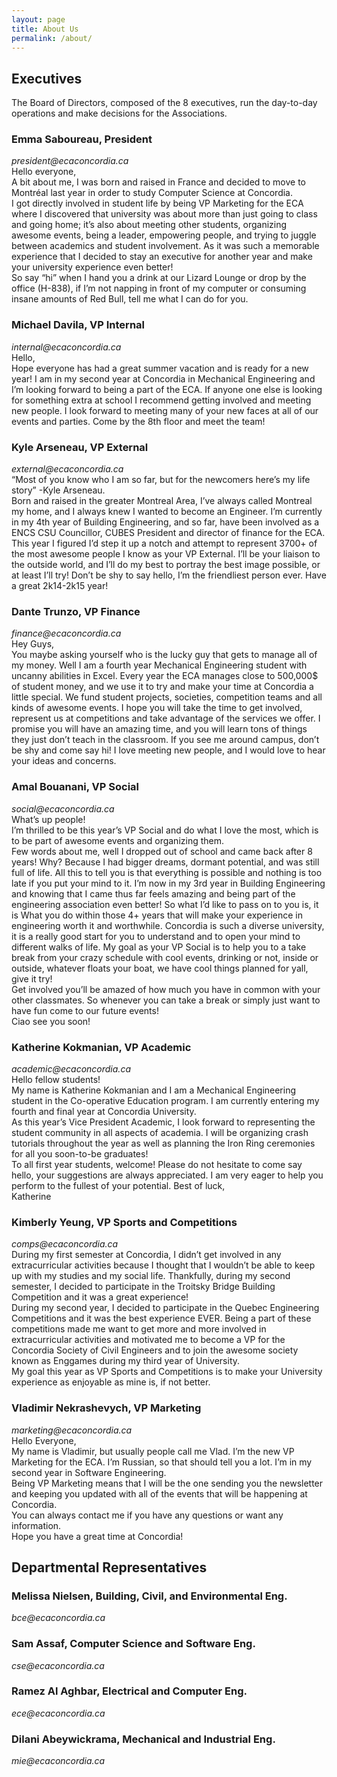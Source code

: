 ```yaml
---
layout: page
title: About Us
permalink: /about/
---
```



## Executives  
The Board of Directors, composed of the 8 executives, run the day-to-day operations and make decisions for the Associations. 

### Emma Saboureau, President  
_president@ecaconcordia.ca_   
Hello everyone,  
A bit about me, I was born and raised in France and decided to move to Montréal last year in order to study Computer Science at Concordia.  
I got directly involved in student life by being VP Marketing for the ECA where I discovered that university was about more than just going to class and going home; it’s also about meeting other students, organizing awesome events, being a leader, empowering people, and trying to juggle between academics and student involvement. As it was such a memorable experience that I decided to stay an executive for another year and make your university experience even better!  
So say “hi” when I hand you a drink at our Lizard Lounge or drop by the office (H-838), if I’m not napping in front of my computer or consuming insane amounts of Red Bull, tell me what I can do for you.  

### Michael Davila, VP Internal 
_internal@ecaconcordia.ca_  
Hello,  
Hope everyone has had a great summer vacation and is ready for a new year! I am in my second year at Concordia in Mechanical Engineering and I’m looking forward to being a part of the ECA. If anyone one else is looking for something extra at school I recommend getting involved and meeting new people. I look forward to meeting many of your new faces at all of our events and parties. Come by the 8th floor and meet the team!

### Kyle Arseneau, VP External 
_external@ecaconcordia.ca_  
“Most of you know who I am so far, but for the newcomers here’s my life story” -Kyle Arseneau.  
Born and raised in the greater Montreal Area, I’ve always called Montreal my home, and I always knew I wanted to become an Engineer. I’m currently in my 4th year of Building Engineering, and so far, have been involved as a ENCS CSU Councillor, CUBES President and director of finance for the ECA.  
This year I figured I’d step it up a notch and attempt to represent 3700+ of the most awesome people I know as your VP External. I’ll be your liaison to the outside world, and I’ll do my best to portray the best image possible, or at least I’ll try!
Don’t be shy to say hello, I’m the friendliest person ever.
Have a great 2k14-2k15 year!  

### Dante Trunzo, VP Finance 
_finance@ecaconcordia.ca_  
Hey Guys,  
You maybe asking yourself who is the lucky guy that gets to manage all of my money. Well I am a fourth year Mechanical Engineering student with uncanny abilities in Excel. Every year the ECA manages close to 500,000$ of student money, and we use it to try and make your time at Concordia a little special. We fund student projects, societies, competition teams and all kinds of awesome events. I hope you will take the time to get involved, represent us at competitions and take advantage of the services we offer. I promise you will have an amazing time, and you will learn tons of things they just don’t teach in the classroom. If you see me around campus, don’t be shy and come say hi! I love meeting new people, and I would love to hear your ideas and concerns.  

### Amal Bouanani, VP Social 
_social@ecaconcordia.ca_  
What’s up people!  
I’m thrilled to be this year’s VP Social and do what I love the most, which is to be part of awesome events and organizing them.  
Few words about me, well I dropped out of school and came back after 8 years! Why? Because I had bigger dreams, dormant potential, and was still full of life. All this to tell you is that everything is possible and nothing is too late if you put your mind to it. I’m now in my 3rd year in Building Engineering and knowing that I came thus far feels amazing and being part of the engineering association even better! So what I’d like to pass on to you is, it is What you do within those 4+ years that will make your experience in engineering worth it and worthwhile. Concordia is such a diverse university, it is a really good start for you to understand and to open your mind to different walks of life. My goal as your VP Social is to help you to a take break from your crazy schedule with cool events, drinking or not, inside or outside, whatever floats your boat, we have cool things planned for yall, give it try!  
Get involved you’ll be amazed of how much you have in common with your other classmates. So whenever you can take a break or simply just want to have fun come to our future events!  
Ciao see you soon!  

### Katherine Kokmanian, VP Academic 
_academic@ecaconcordia.ca_  
Hello fellow students!  
My name is Katherine Kokmanian and I am a Mechanical Engineering student in the Co-operative Education program. I am currently entering my fourth and final year at Concordia University.  
As this year’s Vice President Academic, I look forward to representing the student community in all aspects of academia. I will be organizing crash tutorials throughout the year as well as planning the Iron Ring ceremonies for all you soon-to-be graduates!  
To all first year students, welcome! Please do not hesitate to come say hello, your suggestions are always appreciated. I am very eager to help you perform to the fullest of your potential.
Best of luck,  
Katherine  

### Kimberly Yeung, VP Sports and Competitions 
_comps@ecaconcordia.ca_  
During my first semester at Concordia, I didn’t get involved in any extracurricular activities because I thought that I wouldn’t be able to keep up with my studies and my social life.   Thankfully, during my second semester, I decided to participate in the Troitsky Bridge Building Competition and it was a great experience!  
During my second year, I decided to participate in the Quebec Engineering Competitions and it was the best experience EVER. Being a part of these competitions made me want to get more and more involved in extracurricular activities and motivated me to become a VP for the Concordia Society of Civil Engineers and to join the awesome society known as Enggames during my third year of University.  
My goal this year as VP Sports and Competitions is to make your University experience as enjoyable as mine is, if not better.  

### Vladimir Nekrashevych, VP Marketing 
_marketing@ecaconcordia.ca_  
Hello Everyone,  
My name is Vladimir, but usually people call me Vlad. I’m the new VP Marketing for the ECA. I’m Russian, so that should tell you a lot. I’m in my second year in Software Engineering.  
Being VP Marketing means that I will be the one sending you the newsletter and keeping you updated with all of the events that will be happening at Concordia.  
You can always contact me if you have any questions or want any information.  
Hope you have a great time at Concordia!  

## Departmental Representatives  

### Melissa Nielsen, Building, Civil, and Environmental Eng.
_bce@ecaconcordia.ca_   

### Sam Assaf, Computer Science and Software Eng.
_cse@ecaconcordia.ca_   

### Ramez Al Aghbar, Electrical and Computer Eng.
_ece@ecaconcordia.ca_   

### Dilani Abeywickrama, Mechanical and Industrial Eng.
_mie@ecaconcordia.ca_   